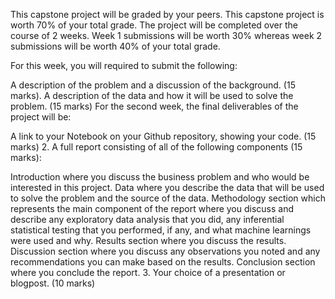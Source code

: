 This capstone project will be graded by your peers. This capstone project is worth 70% of your total grade. The project will be completed over the course of 2 weeks.  Week 1 submissions will be worth 30% whereas week 2 submissions will be worth 40% of your total grade.

For this week, you will required to submit the following:

A description of the problem and a discussion of the background. (15 marks).
A description of the data and how it will be used to solve the problem. (15 marks)
For the second week, the final deliverables of the project will be:

A link to your Notebook on your Github repository, showing your code. (15 marks)
2. A full report consisting of all of the following components (15 marks):

Introduction where you discuss the business problem and who would be interested in this project.
Data where you describe the data that will be used to solve the problem and the source of the data.
Methodology section which represents the main component of the report where you discuss and describe any exploratory data analysis that you did, any inferential statistical testing that you performed, if any, and what machine learnings were used and why.
Results section where you discuss the results.
Discussion section where you discuss any observations you noted and any recommendations you can make based on the results.
Conclusion section where you conclude the report.
3. Your choice of a presentation or blogpost. (10 marks)
